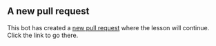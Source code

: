 ## A new pull request

This bot has created a [new pull request]({{pullUrl}}) where the lesson will continue. Click the link to go there.
